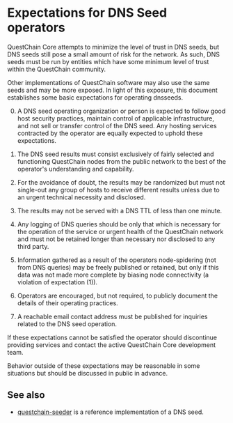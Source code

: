 Expectations for DNS Seed operators
====================================

QuestChain Core attempts to minimize the level of trust in DNS seeds,
but DNS seeds still pose a small amount of risk for the network.
As such, DNS seeds must be run by entities which have some minimum
level of trust within the QuestChain community.

Other implementations of QuestChain software may also use the same
seeds and may be more exposed. In light of this exposure, this
document establishes some basic expectations for operating dnsseeds.

0. A DNS seed operating organization or person is expected to follow good
host security practices, maintain control of applicable infrastructure,
and not sell or transfer control of the DNS seed. Any hosting services
contracted by the operator are equally expected to uphold these expectations.

1. The DNS seed results must consist exclusively of fairly selected and
functioning QuestChain nodes from the public network to the best of the
operator's understanding and capability.

2. For the avoidance of doubt, the results may be randomized but must not
single-out any group of hosts to receive different results unless due to an
urgent technical necessity and disclosed.

3. The results may not be served with a DNS TTL of less than one minute.

4. Any logging of DNS queries should be only that which is necessary
for the operation of the service or urgent health of the QuestChain
network and must not be retained longer than necessary nor disclosed
to any third party.

5. Information gathered as a result of the operators node-spidering
(not from DNS queries) may be freely published or retained, but only
if this data was not made more complete by biasing node connectivity
(a violation of expectation (1)).

6. Operators are encouraged, but not required, to publicly document the
details of their operating practices.

7. A reachable email contact address must be published for inquiries
related to the DNS seed operation.

If these expectations cannot be satisfied the operator should
discontinue providing services and contact the active QuestChain
Core development team.

Behavior outside of these expectations may be reasonable in some
situations but should be discussed in public in advance.

See also
----------
- [questchain-seeder](https://github.com/nightlyquestchain/questchain-seeder) is a reference implementation of a DNS seed.
